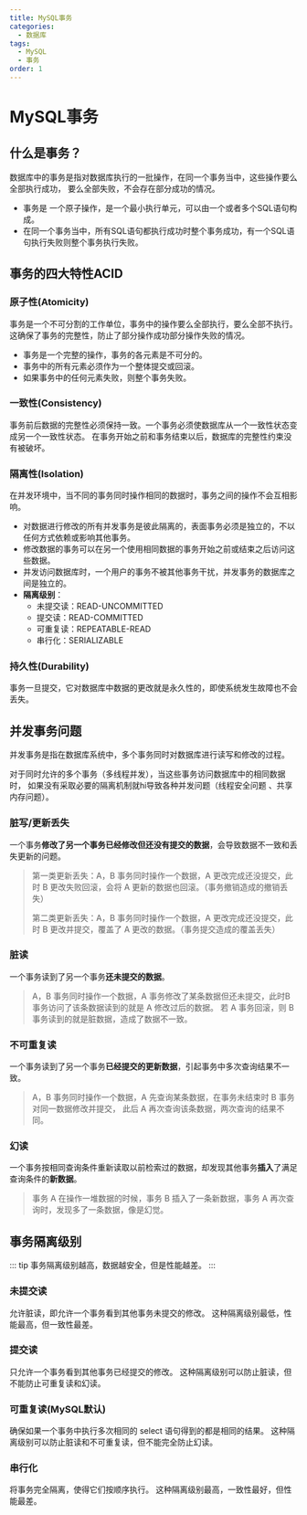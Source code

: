 ```yaml
---
title: MySQL事务
categories:
  - 数据库
tags:
  - MySQL
  - 事务
order: 1
---
```


# MySQL事务

## 什么是事务？

数据库中的事务是指对数据库执行的一批操作，在同一个事务当中，这些操作要么全部执行成功，
要么全部失败，不会存在部分成功的情况。
- 事务是 一个原子操作，是一个最小执行单元，可以由一个或者多个SQL语句构成。
- 在同一个事务当中，所有SQL语句都执行成功时整个事务成功，有一个SQL语句执行失败则整个事务执行失败。

## 事务的四大特性ACID

### 原子性(Atomicity)
事务是一个不可分割的工作单位，事务中的操作要么全部执行，要么全部不执行。
这确保了事务的完整性，防止了部分操作成功部分操作失败的情况。
- 事务是一个完整的操作，事务的各元素是不可分的。
- 事务中的所有元素必须作为一个整体提交或回滚。
- 如果事务中的任何元素失败，则整个事务失败。

### 一致性(Consistency)
事务前后数据的完整性必须保持一致。一个事务必须使数据库从一个一致性状态变成另一个一致性状态。
在事务开始之前和事务结束以后，数据库的完整性约束没有被破坏。

### 隔离性(Isolation)
在并发环境中，当不同的事务同时操作相同的数据时，事务之间的操作不会互相影响。
- 对数据进行修改的所有并发事务是彼此隔离的，表面事务必须是独立的，不以任何方式依赖或影响其他事务。
- 修改数据的事务可以在另一个使用相同数据的事务开始之前或结束之后访问这些数据。
- 并发访问数据库时，一个用户的事务不被其他事务干扰，并发事务的数据库之间是独立的。
- **隔离级别**：
  - 未提交读：READ-UNCOMMITTED
  - 提交读：READ-COMMITTED
  - 可重复读：REPEATABLE-READ
  - 串行化：SERIALIZABLE

### 持久性(Durability)
事务一旦提交，它对数据库中数据的更改就是永久性的，即使系统发生故障也不会丢失。

## 并发事务问题
并发事务是指在数据库系统中，多个事务同时对数据库进行读写和修改的过程。

对于同时允许的多个事务（多线程并发），当这些事务访问数据库中的相同数据时，
如果没有采取必要的隔离机制就hi导致各种并发问题（线程安全问题 、共享内存问题）。

### 脏写/更新丢失
一个事务**修改了另一个事务已经修改但还没有提交的数据**，会导致数据不一致和丢失更新的问题。
> 第一类更新丢失：A，B 事务同时操作一个数据，A 更改完成还没提交，此时 B 更改失败回滚，会将 A 更新的数据也回滚。（事务撤销造成的撤销丢失）
>
>第二类更新丢失：A，B 事务同时操作一个数据，A 更改完成还没提交，此时 B 更改并提交，覆盖了 A 更改的数据。（事务提交造成的覆盖丢失）

### 脏读
一个事务读到了另一个事务**还未提交的数据**。
> A，B 事务同时操作一个数据，A 事务修改了某条数据但还未提交，此时B事务访问了该条数据读到的就是 A 修改过后的数据。
> 若 A 事务回滚，则 B 事务读到的就是脏数据，造成了数据不一致。

### 不可重复读
一个事务读到了另一个事务**已经提交的更新数据**，引起事务中多次查询结果不一致。
> A，B 事务同时操作一个数据，A 先查询某条数据，在事务未结束时 B 事务对同一数据修改并提交，
> 此后 A 再次查询该条数据，两次查询的结果不同。

### 幻读
一个事务按相同查询条件重新读取以前检索过的数据，却发现其他事务**插入**了满足查询条件的**新数据**。
> 事务 A 在操作一堆数据的时候，事务 B 插入了一条新数据，事务 A 再次查询时，发现多了一条数据，像是幻觉。

## 事务隔离级别
::: tip
事务隔离级别越高，数据越安全，但是性能越差。
:::

### 未提交读
允许脏读，即允许一个事务看到其他事务未提交的修改。
这种隔离级别最低，性能最高，但一致性最差。

### 提交读
只允许一个事务看到其他事务已经提交的修改。
这种隔离级别可以防止脏读，但不能防止可重复读和幻读。

### 可重复读(MySQL默认)
确保如果一个事务中执行多次相同的 select 语句得到的都是相同的结果。
这种隔离级别可以防止脏读和不可重复读，但不能完全防止幻读。

### 串行化
将事务完全隔离，使得它们按顺序执行。
这种隔离级别最高，一致性最好，但性能最差。
